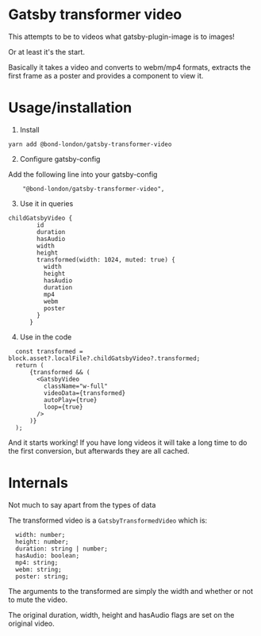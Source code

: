 # Gatsby transformer video

This attempts to be to videos what gatsby-plugin-image is to images!

Or at least it's the start.

Basically it takes a video and converts to webm/mp4 formats, extracts the first frame as a poster and provides a component to view it.

# Usage/installation

1. Install

```
yarn add @bond-london/gatsby-transformer-video
```

2. Configure gatsby-config

Add the following line into your gatsby-config

```
    "@bond-london/gatsby-transformer-video",
```

3. Use it in queries

```
childGatsbyVideo {
        id
        duration
        hasAudio
        width
        height
        transformed(width: 1024, muted: true) {
          width
          height
          hasAudio
          duration
          mp4
          webm
          poster
        }
      }
```

4. Use in the code

```
  const transformed = block.asset?.localFile?.childGatsbyVideo?.transformed;
  return (
      {transformed && (
        <GatsbyVideo
          className="w-full"
          videoData={transformed}
          autoPlay={true}
          loop={true}
        />
      )}
  );
```

And it starts working! If you have long videos it will take a long time to do the first conversion, but afterwards they are all cached.

# Internals

Not much to say apart from the types of data

The transformed video is a `GatsbyTransformedVideo` which is:

```
  width: number;
  height: number;
  duration: string | number;
  hasAudio: boolean;
  mp4: string;
  webm: string;
  poster: string;
```

The arguments to the transformed are simply the width and whether or not to mute the video.

The original duration, width, height and hasAudio flags are set on the original video.
